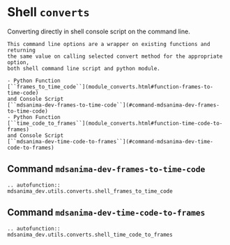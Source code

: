 # Shell `converts`

Converting directly in shell console script on the command line.

```{important}
This command line options are a wrapper on existing functions and returning
the same value on calling selected convert method for the appropriate option,
both shell command line script and python module.

- Python Function
[``frames_to_time_code``](module_converts.html#function-frames-to-time-code)
and Console Script
[``mdsanima-dev-frames-to-time-code``](#command-mdsanima-dev-frames-to-time-code)
- Python Function
[``time_code_to_frames``](module_converts.html#function-time-code-to-frames)
and Console Script
[``mdsanima-dev-time-code-to-frames``](#command-mdsanima-dev-time-code-to-frames)
```

## Command `mdsanima-dev-frames-to-time-code`

```{eval-rst}
.. autofunction:: mdsanima_dev.utils.converts.shell_frames_to_time_code
```

## Command `mdsanima-dev-time-code-to-frames`

```{eval-rst}
.. autofunction:: mdsanima_dev.utils.converts.shell_time_code_to_frames
```
